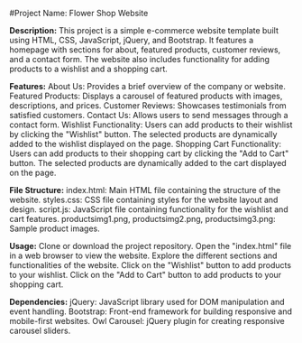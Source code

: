 #Project Name: Flower Shop Website

**Description:**
This project is a simple e-commerce website template built using HTML, CSS, JavaScript, jQuery, and Bootstrap. It features a homepage with sections for about, featured products, customer reviews, and a contact form. The website also includes functionality for adding products to a wishlist and a shopping cart.

**Features:**
About Us: Provides a brief overview of the company or website.
Featured Products: Displays a carousel of featured products with images, descriptions, and prices.
Customer Reviews: Showcases testimonials from satisfied customers.
Contact Us: Allows users to send messages through a contact form.
Wishlist Functionality: Users can add products to their wishlist by clicking the "Wishlist" button. The selected products are dynamically added to the wishlist displayed on the page.
Shopping Cart Functionality: Users can add products to their shopping cart by clicking the "Add to Cart" button. The selected products are dynamically added to the cart displayed on the page.

**File Structure:**
index.html: Main HTML file containing the structure of the website.
styles.css: CSS file containing styles for the website layout and design.
script.js: JavaScript file containing functionality for the wishlist and cart features.
productsimg1.png, productsimg2.png, productsimg3.png: Sample product images.

**Usage:**
Clone or download the project repository.
Open the "index.html" file in a web browser to view the website.
Explore the different sections and functionalities of the website.
Click on the "Wishlist" button to add products to your wishlist.
Click on the "Add to Cart" button to add products to your shopping cart.

**Dependencies:**
jQuery: JavaScript library used for DOM manipulation and event handling.
Bootstrap: Front-end framework for building responsive and mobile-first websites.
Owl Carousel: jQuery plugin for creating responsive carousel sliders.



